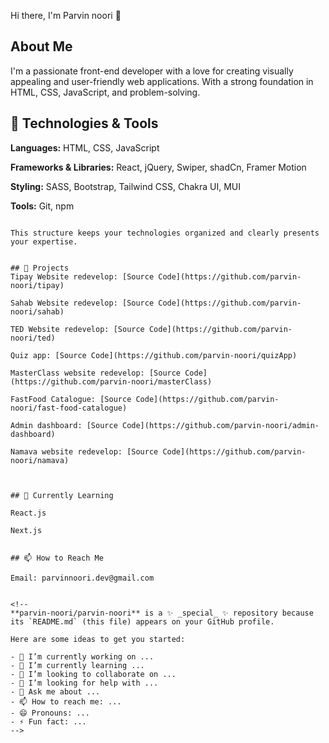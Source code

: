 Hi there, I'm Parvin noori 👋 


## About Me
I'm a passionate front-end developer with a love for creating visually appealing and user-friendly web applications. With a strong foundation in HTML, CSS, JavaScript, and problem-solving.

## 🔧 Technologies & Tools

**Languages:** HTML, CSS, JavaScript

**Frameworks & Libraries:** React, jQuery, Swiper, shadCn, Framer Motion

**Styling:** SASS, Bootstrap, Tailwind CSS, Chakra UI, MUI

**Tools:** Git, npm
```

This structure keeps your technologies organized and clearly presents your expertise.
    

## 📁 Projects
Tipay Website redevelop: [Source Code](https://github.com/parvin-noori/tipay)

Sahab Website redevelop: [Source Code](https://github.com/parvin-noori/sahab)

TED Website redevelop: [Source Code](https://github.com/parvin-noori/ted)

Quiz app: [Source Code](https://github.com/parvin-noori/quizApp)

MasterClass website redevelop: [Source Code](https://github.com/parvin-noori/masterClass)

FastFood Catalogue: [Source Code](https://github.com/parvin-noori/fast-food-catalogue)

Admin dashboard: [Source Code](https://github.com/parvin-noori/admin-dashboard)

Namava website redevelop: [Source Code](https://github.com/parvin-noori/namava)



## 🌱 Currently Learning

React.js

Next.js
    

## 📫 How to Reach Me

Email: parvinnoori.dev@gmail.com


<!--
**parvin-noori/parvin-noori** is a ✨ _special_ ✨ repository because its `README.md` (this file) appears on your GitHub profile.

Here are some ideas to get you started:

- 🔭 I’m currently working on ...
- 🌱 I’m currently learning ...
- 👯 I’m looking to collaborate on ...
- 🤔 I’m looking for help with ...
- 💬 Ask me about ...
- 📫 How to reach me: ...
- 😄 Pronouns: ...
- ⚡ Fun fact: ...
-->
